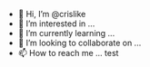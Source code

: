 - 👋 Hi, I’m @crislike
- 👀 I’m interested in ...
- 🌱 I’m currently learning ...
- 💞️ I’m looking to collaborate on ...
- 📫 How to reach me ...
test
<!---
crislike/crislike is a ✨ special ✨ repository because its `README.md` (this file) appears on your GitHub profile.
You can click the Preview link to take a look at your changes.
--->

